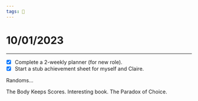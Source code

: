 ```yaml
---
tags: 📆
---
```


# 10/01/2023
---

- [x] Complete a 2-weekly planner (for new role).
- [x] Start a stub achievement sheet for myself and Claire.

Randoms...

The Body Keeps Scores. Interesting book.
The Paradox of Choice.
